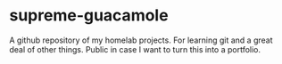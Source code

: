 # supreme-guacamole
A github repository of my homelab projects.  For learning git and a great deal of other things.
Public in case I want to turn this into a portfolio.
